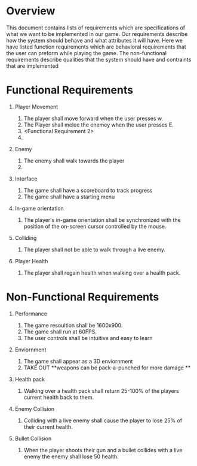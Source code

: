 # Overview

This document contains lists of requirements which are specifications of what we want to be implemented in our game. Our requirements describe how the system should behave and what attributes it will have. Here we have listed function requirements which are behavioral requirements that the user can preform while playing the game. The non-functional requirements describe qualities that the system should have and contraints that are implemented

# Functional Requirements

1. Player Movement
    1. The player shall move forward when the user presses w.
    2. The Player shall melee the enemey when the user presses E.
    2. <Functional Requirement 2>
    3. <And so on>

2. Enemy
    1. The enemy shall walk towards the player
    2. <and so on>

3. Interface
    1. The game shall have a scoreboard to track progress
    2. The game shall have a starting menu

4. In-game orientation
    1. The player's in-game orientation shall be synchronized with the position of the on-screen cursor controlled by the mouse.

5. Colliding
    1. The player shall not be able to walk through a live enemy.

6. Player Health
    1. The player shall regain health when walking over a health pack.

# Non-Functional Requirements

1. Performance
    1. The game resoultion shall be 1600x900.
    2. The game shall run at 60FPS.
    3. The user controls shall be intuitive and easy to learn

2. Enviornment
    1. The game shall appear as a 3D enviornment
    2. TAKE OUT **weapons can be pack-a-punched for more damage **
  
3. Health pack
    1. Walking over a health pack shall return 25-100% of the players current health back to them.

4. Enemy Collision
    1. Colliding with a live enemy shall cause the player to lose 25% of their current health.

5. Bullet Collision
    1. When the player shoots their gun and a bullet collides with a live enemy the enemy shall lose 50 health.
